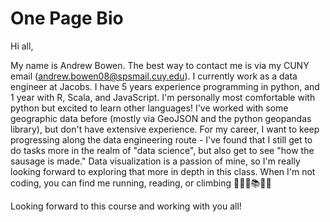 # One Page Bio

Hi all,

My name is Andrew Bowen. The best way to contact me is via my CUNY email (andrew.bowen08@spsmail.cuy.edu).
I currently work as a data engineer at Jacobs. I have 5 years experience programming in python, and 1 year with R, Scala, and JavaScript. I'm personally most comfortable with python but excited to learn other languages!
I've worked with some geographic data before (mostly via GeoJSON and the python geopandas library), but don't have extensive experience.
For my career, I want to keep progressing along the data engineering route - I've found that I still get to do tasks more in the realm of "data science", but also get to see "how the sausage is made." Data visualization is a passion of mine, so I'm really looking forward to exploring that more in depth in this class. When I'm not coding, you can find me running, reading, or climbing 🏃🏼‍♂️📚🧗🏼

Looking forward to this course and working with you all!
